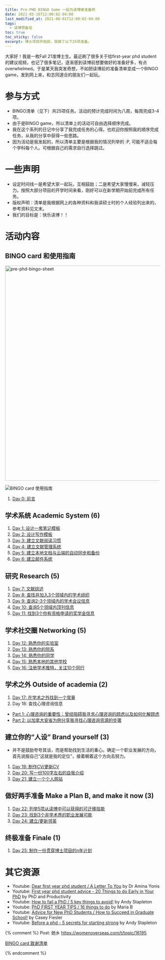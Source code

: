 ```yaml
---
title: Pre-PHD BINGO Game 一起为读博做准备吧
date: 2021-05-16T12:00:02-04:00
last_modified_at: 2021-08-01T12:00:02-04:00
tags:
  - 读博预备役
toc: true
toc_sticky: false
excerpt: 博士项目开始前，我做了以下25项准备。
---
```


大家好！我是一枚Fall 21准博士生。最近刷了很多关于给first-year phd student的建议视频，也记了很多笔记，逐渐感到读博前想要做好的准备好多，有点overwhelmed。于是某天我突发奇想，不如把读博前的准备清单变成一个BINGO game，发到网上来，和志同道合的朋友们一起玩。

# 参与方式

- BINGO清单（见下）共25项任务。活动的预计完成时间为八周，每周完成3-4项。
- 由于是BINGO game，所以清单上的活动可自由选择顺序完成。
- 我在这个系列的日记中分享了我完成任务的心得。也欢迎你按照我的顺序完成任务，从我的分享中获得一些思路。
- 因为活动是我发起的，所以清单主要是根据我的情况列举的 :P, 可能不适合每个学科每个人。可根据自己的需求自行选择跳过。

# 一些声明
- 设定时间线一是希望大家一起玩，互相鼓励；二是希望大家慢慢来，减轻压力。按照大部分项目的开学时间来看，刚好可以在新学期开始前完成所有任务。
- 版权声明：清单是我根据网上的各种资料和我读硕士时的个人经验列出来的，参考资料见文末。
- 我们的目标是：快乐读博！！

# 活动内容
## BINGO card 和使用指南

<img src="https://raw.githubusercontent.com/samxshang/sharing_lib/main/pre_phd/bingo%20sheet_0522.png" alt="pre-phd-bingo-sheet" width="700"/>

![BINGO card 使用指南](https://raw.githubusercontent.com/samxshang/sharing_lib/main/pre_phd/bingo_instru.png)

1. [Day 0: 前言](https://samsmerrygoround.github.io/2021/05/30/pre-phd-bingo-00-preface.html)

## 学术系统 Academic System (6)

1. [Day 1: 设计一套笔记模板](https://samsmerrygoround.github.io/2021/05/31/pre-phd-bingo-01-notes.html)
2. [Day 2: 设计写作模板](https://samsmerrygoround.github.io/2021/06/07/pre-phd-bingo-02-writing.html)
3. [Day 3: 建立文献阅读习惯](https://samsmerrygoround.github.io/2021/06/11/pre-phd-bingo-03-reading-04-reference-05-cloud.html)
4. [Day 4: 建立文献管理系统](https://samsmerrygoround.github.io/2021/06/11/pre-phd-bingo-03-reading-04-reference-05-cloud.html)
5. [Day 5: 建立本地文档与云端的自动同步和备份](https://samsmerrygoround.github.io/2021/06/11/pre-phd-bingo-03-reading-04-reference-05-cloud.html)
6. [Day 6: 建立邮件系统](https://samsmerrygoround.github.io/2021/06/12/pre-phd-bingo-06-email.html)

## 研究 Research (5)

1. [Day 7: 文献综述](https://samsmerrygoround.github.io/2021/06/14/pre-phd-bingo-07-literatures.html)
2. [Day 8: 查找并加入3个领域内的学术组织](https://samsmerrygoround.github.io/2021/06/15/pre-phd-bingo-08-organization.html)
3. [Day 9: 查询2-3个领域内的学术会议信息](https://samsmerrygoround.github.io/2021/06/19/pre-phd-bingo-09-conference-10-journals-11-scholarship.html)
4. [Day 10: 查询5个领域内顶刊信息](https://samsmerrygoround.github.io/2021/06/19/pre-phd-bingo-09-conference-10-journals-11-scholarship.html)
5. [Day 11: 找到3个你有资格申请的奖学金信息](https://samsmerrygoround.github.io/2021/06/19/pre-phd-bingo-09-conference-10-journals-11-scholarship.html)

## 学术社交圈 Networking (5)

1. [Day 12: 熟悉你的实验室](https://samsmerrygoround.github.io/2021/06/21/pre-phd-bingo-12-lab.html)
2. [Day 13: 熟悉你的院系](https://samsmerrygoround.github.io/2021/06/27/pre-phd-bingo-13-department-14-cohort-15-global.html)
3. [Day 14: 熟悉你的同学](https://samsmerrygoround.github.io/2021/06/27/pre-phd-bingo-13-department-14-cohort-15-global.html)
4. [Day 15: 熟悉本地的其他学校](https://samsmerrygoround.github.io/2021/06/27/pre-phd-bingo-13-department-14-cohort-15-global.html)
5. [Day 16: 注册学术推特，关注10个同行](https://samsmerrygoround.github.io/2021/07/03/pre-phd-bingo-16-twitter.html)

## 学术之外 Outside of academia (2)

1. [Day 17: 在学术之外找到一个常量](https://samsmerrygoround.github.io/2021/07/05/pre-phd-bingo-17-constant.html)
2. Day 18: 查找心理咨询信息
-   [Part 1: 心理咨询的重要性；曾经阻碍我寻求心理咨询的顾虑以及如何化解顾虑](https://samsmerrygoround.github.io/2021/07/10/pre-phd-bingo-18-therapy-1.html)
-   [Part 2: 以加拿大安省为例分享我寻找心理咨询资源的步骤](https://samsmerrygoround.github.io/2021/07/11/pre-phd-bingo-18-therapy-2.html)

## 建立你的“人设” Brand yourself (3)
-   并不是鼓励夸夸其谈，而是帮助找到生活的重心。确定一个职业发展的方向，首先说服自己“这就是我的定位”，接着朝着这个方向去努力。

1. [Day 19: 制作CV/更新CV](https://samsmerrygoround.github.io/2021/07/15/pre-phd-bingo-19-cv.html)
2. [Day 20: 写一份100字左右的自我介绍](https://samsmerrygoround.github.io/2021/07/18/pre-phd-bingo-20-yourself.html)
3. [Day 21: 建立一个个人网站](https://samsmerrygoround.github.io/2021/07/23/pre-phd-bingo-21-website.html)

## 做好两手准备 Make a Plan B, and make it now (3)

1. [Day 22: 列举5项从读博中可以获得的可迁移技能](https://samsmerrygoround.github.io/2021/07/26/pre-phd-bingo-22-skills.html)
2. [Day 23: 找到3个非学术界的职业发展可能](https://samsmerrygoround.github.io/2021/07/28/pre-phd-bingo-23-job.html)
3. [Day 24: 建立/更新领英](https://samsmerrygoround.github.io/2021/07/29/pre-phd-bingo-24-linkedin.html)

## 终极准备 Finale (1)

1. [Day 25: 制作一份贯穿博士项目的n年计划](https://samsmerrygoround.github.io/2021/08/01/pre-phd-bingo-25-timeline.html)

# 其它资源
- Youtube: [Dear first year phd student / A Letter To You](https://youtu.be/Q8Fym9UiOTE) by Dr Amina Yonis
- Youtube: [First year phd student advice - 20 Things to do Early in Your PhD](https://youtu.be/JNR08AQykXE) by PhD and Productivity
- Youtube: [How to fail a PhD / 5 key things to avoid!](https://youtu.be/Uclo52y8Uyo) by Andy Stapleton
- Youtube: [PhD FIRST YEAR TIPS / 16 things to do](https://youtu.be/_wQ_vFp9oV0) by Maria B
- Youtube: [Advice for New PhD Students / How to Succeed in Graduate School!](https://youtu.be/Hh5b5wZzgBA) by Casey Fiesler
- Youtube: [Before a phd - 5 secrets for starting strong](https://youtu.be/sdp3WeJi-5Q) by Andy Stapleton


{% comment %}
Post: 她乡 https://womenoverseas.com/t/topic/16195

[BINGO card 致谢清单](https://github.com/samxshang/sharing_lib/blob/main/pre_phd/credits.md)

{% endcomment %}